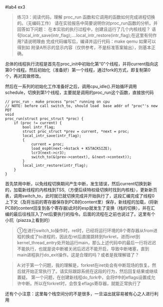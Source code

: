 #lab4 ex3
> 练习3：阅读代码，理解 proc_run 函数和它调用的函数如何完成进程切换的。（无编码工作）
> 请在实验报告中简要说明你对proc_run函数的分析。并回答如下问题：
> 在本实验的执行过程中，创建且运行了几个内核线程？
> 语句local_intr_save(intr_flag);....local_intr_restore(intr_flag);在这里有何作用?请说明理由
> 完成代码编写后，编译并运行代码：make qemu
> 如果可以得到如 附录A所示的显示内容（仅供参考，不是标准答案输出），则基本正确。

总体的线程执行流程是首先在proc_init中初始化第“0”个线程，并将current指向这第0个线程。然后初始化（准备好）第一个线程，通过fork的方式，即复制第0个，再对其做修改。

然后在一系列的初始化工作准备好之后，调用cpu_idle().开始循环调用schedule，切换到第1个线程，主要就是调用的proc_run这个函数，直接放代码
```
// proc_run - make process "proc" running on cpu
// NOTE: before call switch_to, should load  base addr of "proc"'s new PDT
void
proc_run(struct proc_struct *proc) {
    if (proc != current) {
        bool intr_flag;
        struct proc_struct *prev = current, *next = proc;
        local_intr_save(intr_flag);
        {
            current = proc;
            load_esp0(next->kstack + KSTACKSIZE);
            lcr3(next->cr3);
            switch_to(&(prev->context), &(next->context));
        }
        local_intr_restore(intr_flag);
    }
}

```
首先禁用中断，以免线程切换期间产生中断，发生错误，然后current切换到新的，加载新线程的内核栈到TSS,（方便后续特权级切换时找到内核栈），更新新页表，调用switch_to，此时就已就切换完成并开始执行了，这段汇编完成了线程0上下文（及将当前的寄存器保存到PCB的content里）保存，新线程的加载，(将新PCB的content回复到各个寄存器)此时的esp就发生了变换（栈的切换），并在汇编的最后往栈压入了ret后要执行的指令。后面的流程在之前也说过了。这里有个小坑（piazza上看到的）


> ①在进行switch_to操作时，ret时，已经将运行环境的8个寄存器从from进程的换成了to进程的，因此在ret后直接跳转到forkret，进而iret到kernel_thread_entry处开始运行main，那么上述代码中的最后一行将迟迟不能执行，也就是说中断被关闭后迟迟不能开启，导致中断堵塞，直到main进程执行do_exit操作。这是合理的吗？或者是我理解错了？

> A:对于第一个问题，我的理解是，forkret在iret处会有中断现场的恢复。然后就开始正常执行了。请实际跟踪系统在这段的行为，然后回复结果或继续置疑。
> 第一个问题，在创建新线程do_fork中，会将tf中的eflags设置成允许中断。所以在forkret时，会恢复eflags寄存器，就能正常执行了

还有个小注意：这里每个栈空间分的不是很多，一旦溢出就容易被有心之人进行利用